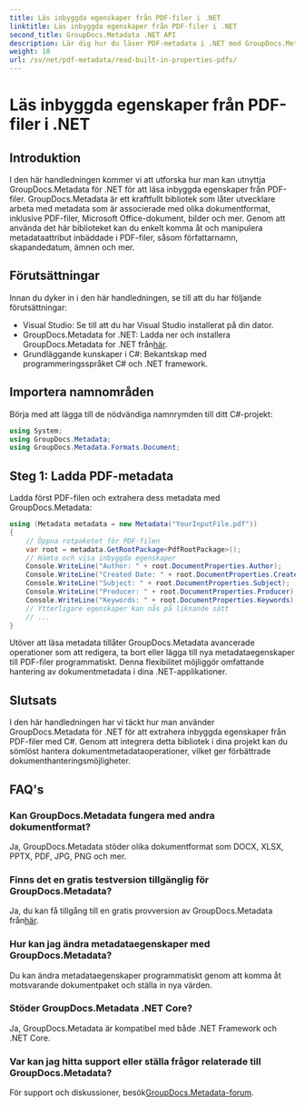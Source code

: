 ```yaml
---
title: Läs inbyggda egenskaper från PDF-filer i .NET
linktitle: Läs inbyggda egenskaper från PDF-filer i .NET
second_title: GroupDocs.Metadata .NET API
description: Lär dig hur du läser PDF-metadata i .NET med GroupDocs.Metadata. Få åtkomst till författarens namn, skapandedatum, ämnen och mer med C#-kod.
weight: 10
url: /sv/net/pdf-metadata/read-built-in-properties-pdfs/
---
```


# Läs inbyggda egenskaper från PDF-filer i .NET

## Introduktion
I den här handledningen kommer vi att utforska hur man kan utnyttja GroupDocs.Metadata för .NET för att läsa inbyggda egenskaper från PDF-filer. GroupDocs.Metadata är ett kraftfullt bibliotek som låter utvecklare arbeta med metadata som är associerade med olika dokumentformat, inklusive PDF-filer, Microsoft Office-dokument, bilder och mer. Genom att använda det här biblioteket kan du enkelt komma åt och manipulera metadataattribut inbäddade i PDF-filer, såsom författarnamn, skapandedatum, ämnen och mer.
## Förutsättningar
Innan du dyker in i den här handledningen, se till att du har följande förutsättningar:
- Visual Studio: Se till att du har Visual Studio installerat på din dator.
-  GroupDocs.Metadata for .NET: Ladda ner och installera GroupDocs.Metadata for .NET från[här](https://releases.groupdocs.com/metadata/net/).
- Grundläggande kunskaper i C#: Bekantskap med programmeringsspråket C# och .NET framework.

## Importera namnområden
Börja med att lägga till de nödvändiga namnrymden till ditt C#-projekt:
```csharp
using System;
using GroupDocs.Metadata;
using GroupDocs.Metadata.Formats.Document;
```
## Steg 1: Ladda PDF-metadata
Ladda först PDF-filen och extrahera dess metadata med GroupDocs.Metadata:
```csharp
using (Metadata metadata = new Metadata("YourInputFile.pdf"))
{
    // Öppna rotpaketet för PDF-filen
    var root = metadata.GetRootPackage<PdfRootPackage>();
    // Hämta och visa inbyggda egenskaper
    Console.WriteLine("Author: " + root.DocumentProperties.Author);
    Console.WriteLine("Created Date: " + root.DocumentProperties.CreatedDate);
    Console.WriteLine("Subject: " + root.DocumentProperties.Subject);
    Console.WriteLine("Producer: " + root.DocumentProperties.Producer);
    Console.WriteLine("Keywords: " + root.DocumentProperties.Keywords);
    // Ytterligare egenskaper kan nås på liknande sätt
    // ...
}
```
Utöver att läsa metadata tillåter GroupDocs.Metadata avancerade operationer som att redigera, ta bort eller lägga till nya metadataegenskaper till PDF-filer programmatiskt. Denna flexibilitet möjliggör omfattande hantering av dokumentmetadata i dina .NET-applikationer.
## Slutsats
I den här handledningen har vi täckt hur man använder GroupDocs.Metadata för .NET för att extrahera inbyggda egenskaper från PDF-filer med C#. Genom att integrera detta bibliotek i dina projekt kan du sömlöst hantera dokumentmetadataoperationer, vilket ger förbättrade dokumenthanteringsmöjligheter.

## FAQ's
### Kan GroupDocs.Metadata fungera med andra dokumentformat?
Ja, GroupDocs.Metadata stöder olika dokumentformat som DOCX, XLSX, PPTX, PDF, JPG, PNG och mer.
### Finns det en gratis testversion tillgänglig för GroupDocs.Metadata?
Ja, du kan få tillgång till en gratis provversion av GroupDocs.Metadata från[här](https://releases.groupdocs.com/).
### Hur kan jag ändra metadataegenskaper med GroupDocs.Metadata?
Du kan ändra metadataegenskaper programmatiskt genom att komma åt motsvarande dokumentpaket och ställa in nya värden.
### Stöder GroupDocs.Metadata .NET Core?
Ja, GroupDocs.Metadata är kompatibel med både .NET Framework och .NET Core.
### Var kan jag hitta support eller ställa frågor relaterade till GroupDocs.Metadata?
 För support och diskussioner, besök[GroupDocs.Metadata-forum](https://forum.groupdocs.com/c/metadata/14).